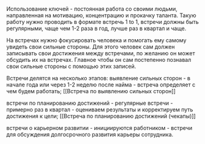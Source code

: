 Использование ключей - постоянная работа со своими людьми, направленная на мотивацию, концентрацию и прокачку таланта. Такую работу нужно проводить в формате встречь 1 to 1, встречи должны быть регулярными, чаще чем 1-2 раза в год, лучше раз в квартал и чаще.

На встречах нужно фокусировать человека и помогать ему самому увидеть свои сильные стороны. Для этого человек сам должен записывать свои достижения между встречами, по желанию он может обсудить их на встречах.
Главное чтобы он сам постепенно познавал свои сильные стороны с помощью этих записей.

Встречи делятся на несколько этапов:
выявление сильных сторон - в начале года или через 1-2 неделю после найма - встреча определяет с чем будем работать;
[[Встреча по выявлению сильных сторон]]

встречи по планированию достижений - регулярные встречи - примерно раз в квартал - оцениваем результаты и корректируем путь достижения к цели;
[[Встреча по планированию достижений (чекапы)]]

встречи о карьерном развитии - инициируются работником - встречи для обсуждения долгосрочного развития карьеры сотрудника.
